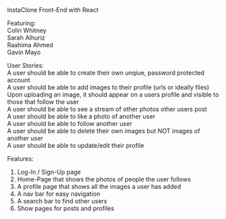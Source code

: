 InstaClone Front-End with React

Featuring: <br/>
Colin Whitney <br/>
Sarah Alhuriz <br/>
Raahima Ahmed <br/>
Gavin Mayo <br/>

User Stories: <br/>
A user should be able to create their own unqiue, password protected account <br/>
A user should be able to add images to their profile (urls or ideally files) <br/>
Upon uploading an image, it should appear on a users profile and visible to those that follow the user <br/>
A user should be able to see a stream of other photos other users post <br/>
A user should be able to like a photo of another user <br/>
A user should be able to follow another user <br/>
A user should be able to delete their own images but NOT images of another user <br/>
A user should be able to update/edit their profile <br/>

Features: <br/>
1. Log-In / Sign-Up page <br/>
2. Home-Page that shows the photos of people the user follows <br/>
3. A profile page that shows all the images a user has added <br/>
4. A nav bar for easy navigation <br/>
5. A search bar to find other users <br/>
6. Show pages for posts and profiles <br/>
